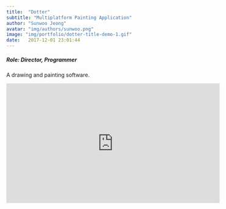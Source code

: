 ```yaml
---
title:  "Dotter"
subtitle: "Multiplatform Painting Application"
author: "Sunwoo Jeong"
avatar: "img/authors/sunwoo.png"
image: "img/portfolio/dotter-title-demo-1.gif"
date:   2017-12-01 23:01:44
---
```


##### Role: Director, Programmer

A drawing and painting software.

<center>
<iframe width="560" height="315" src="https://www.youtube.com/embed/42mFtsAauqU" frameborder="0" allow="accelerometer; autoplay; encrypted-media; gyroscope; picture-in-picture" allowfullscreen></iframe>
</center>
